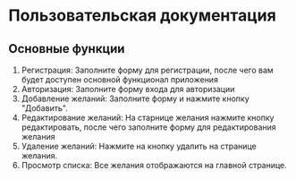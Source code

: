 # Пользовательская документация

## Основные функции

1. Регистрация: Заполните форму для регистрации, после чего вам будет доступен основной функционал приложения
2. Авторизация: Заполните форму входа для авторизации
3. Добавление желаний: Заполните форму и нажмите кнопку "Добавить".
4. Редактирование желаний: На старнице желания нажмите кнопку редактировать, после чего заполните форму для редактирования желания
5. Удаление желаний: Нажмите на кнопку удалить на странице желания.
6. Просмотр списка: Все желания отображаются на главной странице.